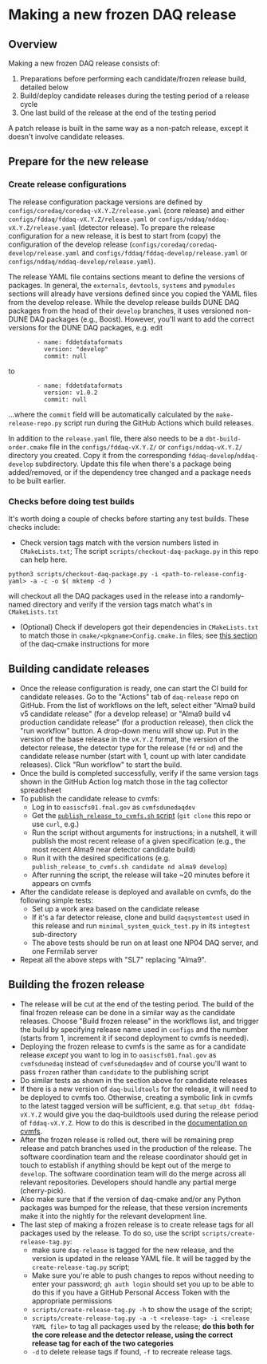 # Making a new frozen DAQ release

## Overview

Making a new frozen DAQ release consists of:

1. Preparations before performing each candidate/frozen release build, detailed below
2. Build/deploy candidate releases during the testing period of a release cycle
3. One last build of the release at the end of the testing period

A patch release is built in the same way as a non-patch release, except it doesn't involve candidate releases.

## Prepare for the new release

### Create release configurations

The release configuration package versions are defined by `configs/coredaq/coredaq-vX.Y.Z/release.yaml` (core release) and either `configs/fddaq/fddaq-vX.Y.Z/release.yaml` or `configs/nddaq/nddaq-vX.Y.Z/release.yaml` (detector release). To prepare the release configuration for a new release, it is best to start from (copy) the configuration of the develop release (`configs/coredaq/coredaq-develop/release.yaml` and `configs/fddaq/fddaq-develop/release.yaml` or `configs/nddaq/nddaq-develop/release.yaml`).

The release YAML file contains sections meant to define the versions of packages. In general, the `externals`, `devtools`, `systems` and `pymodules` sections will already have versions defined since you copied the YAML files from the develop release. While the develop release builds DUNE DAQ packages from the head of their `develop` branches, it uses versioned non-DUNE DAQ packages (e.g., Boost). However, you'll want to add the correct versions for the DUNE DAQ packages, e.g. edit
```
        - name: fddetdataformats
          version: "develop"
          commit: null
```
to
```
        - name: fddetdataformats
          version: v1.0.2
          commit: null
```
...where the `commit` field will be automatically calculated by the `make-release-repo.py` script run during the GitHub Actions which build releases. 

In addition to the `release.yaml` file, there also needs to be a `dbt-build-order.cmake` file in the `configs/fddaq-vX.Y.Z/` or `configs/nddaq-vX.Y.Z/` directory you created. Copy it from the corresponding `fddaq-develop`/`nddaq-develop` subdirectory. Update this file when there's a package being added/removed, or if the dependency tree changed and a package needs to be built earlier.


### Checks before doing test builds

It's worth doing a couple of checks before starting any test builds. These checks include:

* Check version tags match with the version numbers listed in `CMakeLists.txt`; The script `scripts/checkout-daq-package.py` in this repo can help here.

```python3 scripts/checkout-daq-package.py -i <path-to-release-config-yaml> -a -c -o $( mktemp -d )```

will checkout all the DAQ packages used in the release into a randomly-named directory and verify if the version tags match what's in `CMakeLists.txt`
* (Optional) Check if developers got their dependencies in `CMakeLists.txt` to match those in `cmake/<pkgname>Config.cmake.in` files; see [this section](https://dune-daq-sw.readthedocs.io/en/latest/packages/daq-cmake/#installing-your-project-as-a-local-package) of the daq-cmake instructions for more


## Building candidate releases

* Once the release configuration is ready, one can start the CI build for candidate releases. Go to the "Actions" tab of `daq-release` repo on GitHub. From the list of workflows on the left, select either "Alma9 build v5 candidate release" (for a develop release) or "Alma9 build v4 production candidate release" (for a production release), then click the "run workflow" button. A drop-down menu will show up. Put in the version of the base release in the `vX.Y.Z` format, the version of the detector release, the detector type for the release (`fd` or `nd`) and the candidate release number (start with 1, count up with later candidate releases). Click "Run workflow" to start the build. 
* Once the build is completed successfully, verify if the same version tags shown in the GitHub Action log match those in the tag collector spreadsheet
* To publish the candidate release to cvmfs:
    * Log in to `oasiscfs01.fnal.gov` as `cvmfsdunedaqdev`
    * Get the [`publish_release_to_cvmfs.sh` script](https://github.com/DUNE-DAQ/daq-release/blob/develop/scripts/cvmfs/publish_release_to_cvmfs.sh) (`git clone` this repo or use `curl`, e.g.)
    * Run the script without arguments for instructions; in a nutshell, it will publish the most recent release of a given specification (e.g., the most recent Alma9 near detector candidate build)
    * Run it with the desired specifications (e.g. `publish_release_to_cvmfs.sh candidate nd alma9 develop`)
    * After running the script, the release will take ~20 minutes before it appears on cvmfs
* After the candidate release is deployed and available on cvmfs, do the following simple tests:
    * Set up a work area based on the candidate release
    * If it's a far detector release, clone and build `daqsystemtest` used in this release and run `minimal_system_quick_test.py` in its `integtest` sub-directory
    * The above tests should be run on at least one NP04 DAQ server, and one Fermilab server
* Repeat all the above steps with "SL7" replacing "Alma9". 

## Building the frozen release

* The release will be cut at the end of the testing period. The build of the final frozen release can be done in a similar way as the candidate releases. Choose "Build frozen release" in the workflows list, and trigger the build by specifying release name used in `configs` and the number (starts from 1, increment it if second deployment to cvmfs is needed).
* Deploying the frozen release to cvmfs is the same as for a candidate release  _except_ you want to log in to `oasiscfs01.fnal.gov` as `cvmfsdunedaq` instead of `cvmfsdunedaqdev` and of course you'll want to pass `frozen` rather than `candidate` to the publishing script
* Do similar tests as shown in the section above for candidate releases
* If there is a new version of `daq-buildtools` for the release, it will need to be deployed to cvmfs too. Otherwise, creating a symbolic link in cvmfs to the latest tagged version will be sufficient, e.g. that `setup_dbt fddaq-vX.Y.Z` would give you the daq-buildtools used during the release period of `fddaq-vX.Y.Z`. How to do this is described in the [documentation on cvmfs](publish_to_cvmfs.md).
* After the frozen release is rolled out, there will be remaining prep release and patch branches used in the production of the release. The software coordination team and the release coordinator should get in touch to establish if anything should be kept out of the merge to `develop`. The software coordination team will do the merge across all relevant repositories. Developers should handle any partial merge (cherry-pick).
* Also make sure that if the version of daq-cmake and/or any Python packages was bumped for the release, that these version increments make it into the nightly for the relevant development line. 
* The last step of making a frozen release is to create release tags for all packages used by the release. To do so, use the script `scripts/create-release-tag.py`:
    * make sure `daq-release` is tagged for the new release, and the version is updated in the release YAML file. It will be tagged by the `create-release-tag.py` script;
    *  Make sure you're able to push changes to repos without needing to enter your password; `gh auth login` should set you up to be able to do this if you have a GitHub Personal Access Token with the appropriate permissions
    * `scripts/create-release-tag.py -h` to show the usage of the script;
    * `scripts/create-release-tag.py -a -t <release-tag> -i <release YAML file>` to tag all packages used by the release; **do this both for the core release and the detector release, using the correct release tag for each of the two categories**
    * `-d` to delete release tags if found, `-f` to recreate release tags.
